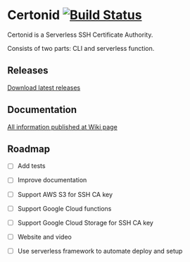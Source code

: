 # Certonid [![Build Status](https://travis-ci.com/le0pard/certonid.svg?branch=master)](https://travis-ci.com/le0pard/certonid)

Certonid is a Serverless SSH Certificate Authority.

Consists of two parts: CLI and serverless function.

## Releases

[Download latest releases](https://github.com/le0pard/certonid/releases)

## Documentation

[All information published at Wiki page](https://github.com/le0pard/certonid/wiki)

## Roadmap

 - [ ] Add tests
 - [ ] Improve documentation
 - [ ] Support AWS S3 for SSH CA key
 - [ ] Support Google Cloud functions
 - [ ] Support Google Cloud Storage for SSH CA key
 - [ ] Website and video
 - [ ] Use serverless framework to automate deploy and setup

